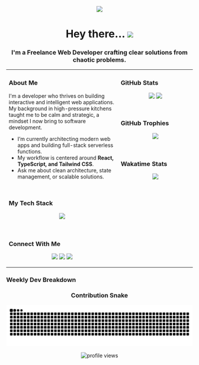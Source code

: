 <div id="header" align="center">
  <img src="[https://media0.giphy.com/media/v1.Y2lkPTc5MGI3NjExMGp4dXI3YTZ1M2w5N3F4cXJqdXkyczJ4YTExdWk1MWk3dmpzaXZ1NSZlcD12MV9pbnRlcm5hbF9naWZfYnlfaWQmY3Q9Zw/06vbLCWUQcDKGFVjPt/giphy.gif)" width="100"/>
  <h1>
    Hey there...
    <img src="https://emojis.slackmojis.com/emojis/images/1531849430/4246/blob-sunglasses.gif?1531849430" width="30"/>
  </h1>
  <h3>
   I'm a Freelance Web Developer crafting clear solutions from chaotic problems.
  </h3>
</div>

<table>
<tr valign="top">
<td width="60%">

### About Me

I'm a developer who thrives on building interactive and intelligent web applications. My background in high-pressure kitchens taught me to be calm and strategic, a mindset I now bring to software development.

- I’m currently architecting modern web apps and building full-stack serverless functions.
- My workflow is centered around **React, TypeScript, and Tailwind CSS**.
- Ask me about clean architecture, state management, or scalable solutions.

<br>

### My Tech Stack

<p align="center">
  <a href="https://skillicons.dev">
    <img src="https://skillicons.dev/icons?i=react,nextjs,ts,tailwind,html,css,mongodb,prisma,git,docker,ruby,rails" />
  </a>
</p>

<br>

### Connect With Me

<p align="center">
  <a href="mailto:jasonrico.career@gmail.com"><img src="https://img.shields.io/badge/Gmail-D14836?style=for-the-badge&logo=gmail&logoColor=white"></a>
  <a href="https://linkedin.com/in/jaysonrico-career"><img src="https://img.shields.io/badge/LinkedIn-0077B5?style=for-the-badge&logo=linkedin&logoColor=white"></a>
  <a href="https://sxientrie.github.io/MyPortfolio"><img src="https://img.shields.io/badge/Portfolio-255,255,255?style=for-the-badge&logo=About.me&logoColor=black"></a>
</p>

</td>
<td width="40%">

### GitHub Stats

<p align="center">
  <img src="https://github-readme-stats.vercel.app/api?username=Sxientrie&theme=gruvbox&show_icons=true&hide_border=true&count_private=true&rank_icon=github" />
  <img src="https://github-readme-stats.vercel.app/api/top-langs/?username=Sxientrie&theme=gruvbox&layout=compact&hide_border=true" />
</p>

<br>

### GitHub Trophies

<p align="center">
  <img src="https://github-profile-trophy.vercel.app/?username=Sxientrie&theme=gruvbox&column=3&row=2&margin-w=15&margin-h=15" />
</p>

<br>

### Wakatime Stats

<p align="center">
  <img src="https://github-readme-stats.vercel.app/api/wakatime?username=Sxientrie&theme=gruvbox&layout=compact&hide_border=true" />
</p>

</td>
</tr>
</table>

### Weekly Dev Breakdown
<div align="center">
  
### Contribution Snake
  <img src="https://github.com/Sxientrie/Sxientrie/blob/output/github-contribution-grid-snake-dark.svg" alt="contribution snake">

</div>

<p align="center">
  <img src="https://komarev.com/ghpvc/?username=Sxientrie&color=green" alt="profile views"/>
</p>
